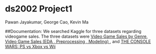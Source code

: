 # ds2002 Project1
Pawan Jayakumar, George Cao, Kevin Ma

##Documentation:
We searched Kaggle for three datasets regarding videogame sales. The three datasets were [Video Game Sales by Genre](https://www.kaggle.com/datasets/stetsondone/video-game-sales-by-genre), [Video Game Sales (EDA , Preprocessing , Modeling)
](https://www.kaggle.com/code/ahmedmaher22/video-game-sales-eda-preprocessing-modeling/notebook), and [THE CONSOLE WARS: PS vs Xbox vs Wii](https://www.kaggle.com/code/arthurtok/the-console-wars-ps-vs-xbox-vs-wii/input?select=Video_Games_Sales_as_at_22_Dec_2016.csv)  
